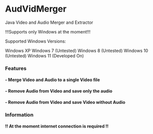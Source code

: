 # AudVidMerger
 Java Video and Audio Merger and Extractor
 
 !!!Supports only Windows at the moment!!!
 
 Supported Windows Versions:
 
 Windows XP
 Windows 7 (Untested)
 Windows 8 (Untested)
 Windows 10 (Untested)
 Windows 11 (Developed On)
 
 <h3>Features</h3>
 
 <h4>- Merge Video and Audio to a single Video file</h4>
 
 <h4>- Remove Audio from Video and save only the audio</h4>
 
 <h4>- Remove Audio from Video and save Video without Audio</h4>
 
 
<h3>Information</h3>

<h4>!! At the moment internet connection is required !!</h4>
